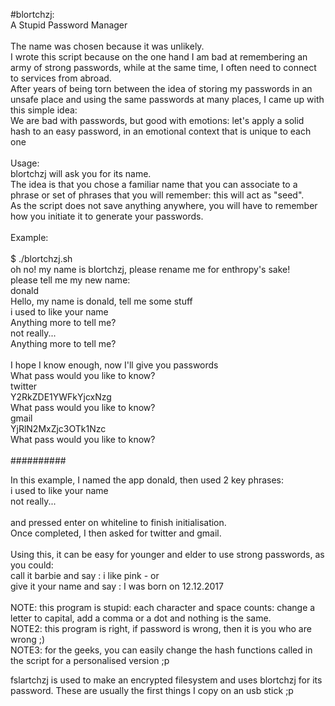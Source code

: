 #blortchzj: <br />
A Stupid Password Manager<br />
<br />
The name was chosen because it was unlikely.<br />
I wrote this script because on the one hand I am bad at remembering an army of strong passwords, while at the same time, I often need to connect to services from abroad.<br />
After years of being torn between the idea of storing my passwords in an unsafe place and using the same passwords at many places, I came up with this simple idea:<br />
We are bad with passwords, but good with emotions: let's apply a solid hash to an easy password, in an emotional context that is unique to each one<br />
<br />
Usage:<br />
blortchzj will ask you for its name.<br />
The idea is that you chose a familiar name that you can associate to a phrase or set of phrases that you will remember: this will act as "seed".<br />
As the script does not save anything anywhere, you will have to remember how you initiate it to generate your passwords.<br />
<br />
Example: <br />
<br />
$ ./blortchzj.sh <br />
oh no! my name is blortchzj, please rename me for enthropy's sake!<br />
please tell me my new name:<br />
donald<br />
Hello, my name is donald, tell me some stuff<br />
i used to like your name<br />
Anything more to tell me?<br />
not really...<br />
Anything more to tell me?<br />
<br />
I hope I know enough, now I'll give you passwords<br />
What pass would you like to know?<br />
twitter<br />
Y2RkZDE1YWFkYjcxNzg <br />
What pass would you like to know?<br />
gmail<br />
YjRlN2MxZjc3OTk1Nzc <br />
What pass would you like to know?<br />
<br />
##########

In this example, I named the app donald, then used 2 key phrases:<br />
i used to like your name<br />
not really...<br />
<br />
and pressed enter on whiteline to finish initialisation.<br />
Once completed, I then asked for twitter and gmail.<br />
<br />
Using this, it can be easy for younger and elder to use strong passwords, as you could:<br />
call it barbie and say : i like pink  - or<br />
give it your name and say : I was born on 12.12.2017<br />
<br />
NOTE:  this program is stupid: each character and space counts: change a letter to capital, add a comma or a dot and nothing is the same.<br />
NOTE2: this program is right, if password is wrong, then it is you who are wrong ;)<br />
NOTE3: for the geeks, you can easily change the hash functions called in the script for a personalised version ;p<br />



fslartchzj is used to make an encrypted filesystem and uses blortchzj for its password.
These are usually the first things I copy on an usb stick ;p
